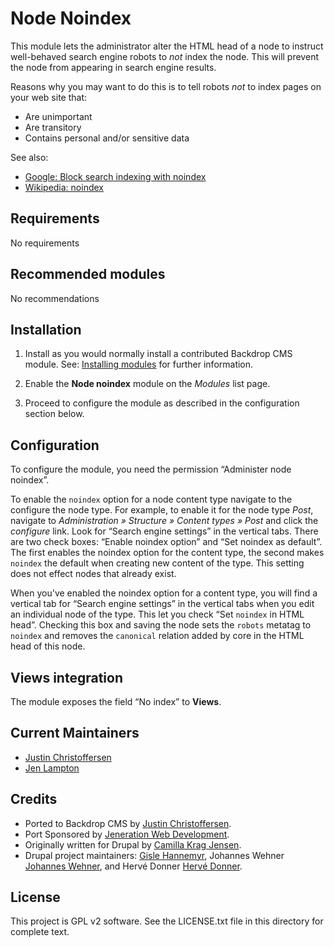 Node Noindex
============

This module lets the administrator alter the HTML head of a node
to instruct well-behaved search engine robots to *not* index the node.
This will prevent the node from appearing in search engine results.

Reasons why you may want to do this is to tell robots *not* to index
pages on your web site that:

* Are unimportant
* Are transitory
* Contains personal and/or sensitive data

See also:

* [Google: Block search indexing with noindex](https://developers.google.com/search/docs/advanced/crawling/block-access-overview)
* [Wikipedia: noindex](https://en.wikipedia.org/wiki/Template:NOINDEX)

Requirements
------------

No requirements

Recommended modules
-------------------

No recommendations

Installation
------------

1. Install as you would normally install a contributed Backdrop CMS
   module. See: [Installing modules](https://backdropcms.org/user-guide/deep-dive-manual-module-installation) for further information.

2. Enable the **Node noindex** module on the *Modules* list page.

3. Proceed to configure the module as described in the configuration
   section below.

Configuration
-------------

To configure the module, you need the permission “Administer node
noindex”.

To enable the `noindex` option for a node content type navigate to the
configure the node type. For example, to enable it for the node
type *Post*, navigate to *Administration » Structure » Content
types » Post* and click the *configure* link.  Look for “Search engine
settings” in the vertical tabs.  There are two check boxes: “Enable
noindex option” and “Set noindex as default”.  The first enables the
noindex option for the content type, the second makes `noindex` the
default when creating new content of the type. This setting does not
effect nodes that already exist.

When you've enabled the noindex option for a content type, you will
find a vertical tab for “Search engine settings” in the vertical tabs
when you edit an individual node of the type.  This let you check “Set
`noindex` in HTML head”.  Checking this box and saving the node sets
the `robots` metatag to `noindex` and removes the `canonical` relation
added by core in the HTML head of this node.

Views integration
-----------------

The module exposes the field “No index” to **Views**.

Current Maintainers
-------------------

- [Justin Christoffersen](https://github.com/larsdesigns)
- [Jen Lampton](https://github.com/jenlampton)

Credits
-------

- Ported to Backdrop CMS by [Justin Christoffersen](https://github.com/larsdesigns).
- Port Sponsored by [Jeneration Web Development](https://www.jenerationweb.com).
- Originally written for Drupal by [Camilla Krag Jensen](https://www.drupal.org/u/naxoc).
- Drupal project maintainers: [Gisle Hannemyr](https://www.drupal.org/u/gisle),
Johannes Wehner [Johannes Wehner](https://www.drupal.org/u/johsw), and Hervé Donner [Hervé Donner](https://www.drupal.org/u/herved).

License
-------

This project is GPL v2 software.
See the LICENSE.txt file in this directory for complete text.
